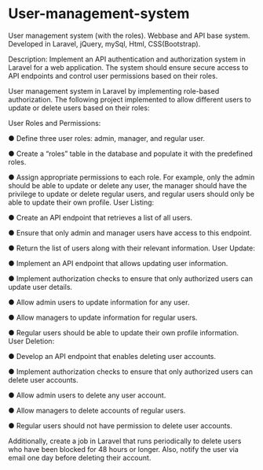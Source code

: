 # User-management-system
User management system (with the roles). Webbase and API base system. Developed in Laravel, jQuery, mySql, Html, CSS(Bootstrap).

Description: Implement an API authentication and authorization system in Laravel for a web
application. The system should ensure secure access to API endpoints and control user
permissions based on their roles.

User management system in Laravel by implementing role-based
authorization. The following project implemented to allow different users to update or
delete users based on their roles:

User Roles and Permissions:

● Define three user roles: admin, manager, and regular user.

● Create a “roles” table in the database and populate it with the predefined roles.

● Assign appropriate permissions to each role. For example, only the admin should be
able to update or delete any user, the manager should have the privilege to update or
delete regular users, and regular users should only be able to update their own profile.
User Listing:

● Create an API endpoint that retrieves a list of all users.

● Ensure that only admin and manager users have access to this endpoint.

● Return the list of users along with their relevant information.
User Update:

● Implement an API endpoint that allows updating user information.

● Implement authorization checks to ensure that only authorized users can update user
details.

● Allow admin users to update information for any user.

● Allow managers to update information for regular users.

● Regular users should be able to update their own profile information.
User Deletion:

● Develop an API endpoint that enables deleting user accounts.

● Implement authorization checks to ensure that only authorized users can delete user
accounts.

● Allow admin users to delete any user account.

● Allow managers to delete accounts of regular users.

● Regular users should not have permission to delete user accounts.

Additionally, create a job in Laravel that runs periodically to delete users who have been
blocked for 48 hours or longer. Also, notify the user via email one day before deleting their account.
